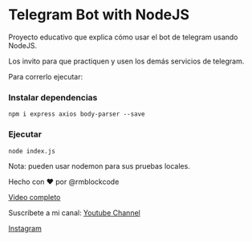 # Telegram Bot with NodeJS

Proyecto educativo que explica cómo usar el bot de telegram usando NodeJS.

Los invito para que practiquen y usen los demás servicios de telegram. 

Para correrlo ejecutar:

### Instalar dependencias
    
    npm i express axios body-parser --save

### Ejecutar

    node index.js

Nota: pueden usar nodemon para sus pruebas locales.

Hecho con ❤️ por @rmblockcode

[Video completo](https://youtu.be/IWH0DpRW4VA)

Suscríbete a mi canal: [Youtube Channel](https://youtube.com/@rmblockcode)

[Instagram](https://www.instagram.com/rmblockcode/)
